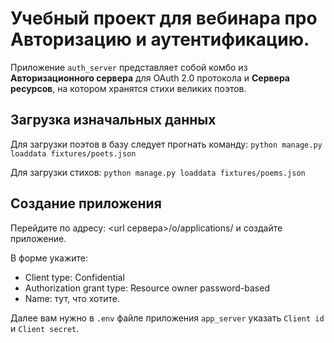 # Учебный проект для вебинара про Авторизацию и аутентификацию.
Приложение `auth_server` представляет собой комбо из 
**Авторизационного сервера** для OAuth 2.0 протокола и **Сервера ресурсов**, на
котором хранятся стихи великих поэтов.

## Загрузка изначальных данных
Для загрузки поэтов в базу следует прогнать команду:
`python manage.py loaddata fixtures/poets.json`

Для загрузки стихов:
`python manage.py loaddata fixtures/poems.json`

## Создание приложения
Перейдите по адресу: <url сервера>/o/applications/ и создайте приложение.

В форме укажите:

- Client type: Confidential
- Authorization grant type: Resource owner password-based
- Name: тут, что хотите.

Далее вам нужно в `.env` файле приложения `app_server` указать `Client id` и 
`Client secret`.
